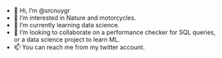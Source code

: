 - 👋 Hi, I’m @srcnuygr
- 👀 I’m interested in Nature and motorcycles.
- 🌱 I’m currently learning data science.
- 💞️ I’m looking to collaborate on a performance checker for SQL queries, or a data science project to learn ML.
- 📫 You can reach me from my twitter account.

<!---
srcnuygr/srcnuygr is a ✨ special ✨ repository because its `README.md` (this file) appears on your GitHub profile.
You can click the Preview link to take a look at your changes.
--->
